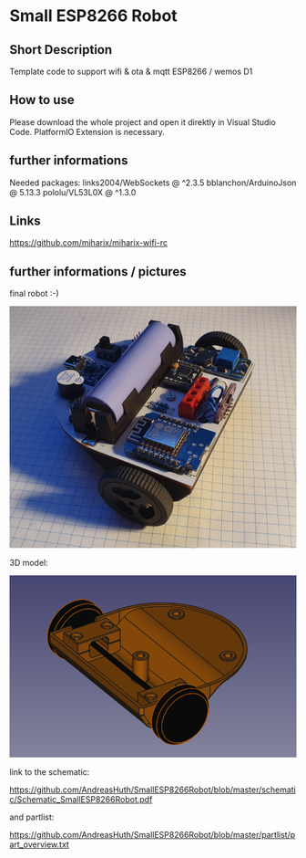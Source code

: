 # Small ESP8266 Robot
## Short Description
Template code to support wifi &amp; ota &amp; mqtt ESP8266 / wemos D1

## How to use
Please download the whole project and open it direktly in Visual Studio Code. 
PlatformIO Extension is necessary.

## further informations
Needed packages:
	links2004/WebSockets @ ^2.3.5
	bblanchon/ArduinoJson @ 5.13.3
	pololu/VL53L0X @ ^1.3.0

## Links

https://github.com/miharix/miharix-wifi-rc




## further informations / pictures

final robot :-) 

![](https://github.com/AndreasHuth/SmallESP8266Robot/blob/master/pics/picture1.jpg)

3D model: 

![](https://github.com/AndreasHuth/SmallESP8266Robot/blob/master/3D_files/smallESP8266Robot_3D_pic1.png)

link to the schematic:

https://github.com/AndreasHuth/SmallESP8266Robot/blob/master/schematic/Schematic_SmallESP8266Robot.pdf

and partlist:

https://github.com/AndreasHuth/SmallESP8266Robot/blob/master/partlist/part_overview.txt

